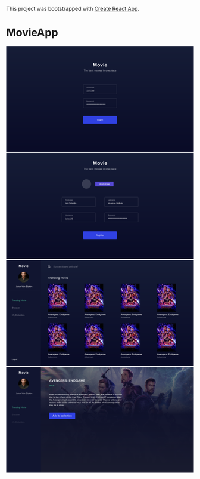 This project was bootstrapped with [Create React App](https://github.com/facebook/create-react-app).
# MovieApp

![alt text](https://raw.githubusercontent.com/JairHuamanBellido/MovieAppFrontend/master/public/Login.png)
![alt text](https://raw.githubusercontent.com/JairHuamanBellido/MovieAppFrontend/master/public/Register.png)
![alt text](https://raw.githubusercontent.com/JairHuamanBellido/MovieAppFrontend/master/public/Home.png)
![alt text](https://raw.githubusercontent.com/JairHuamanBellido/MovieAppFrontend/master/public/Movie%20Details.png)
